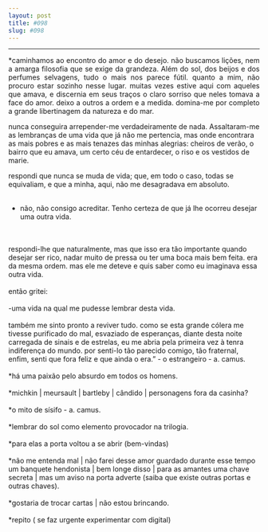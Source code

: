 ```yaml
---
layout: post
title: #098
slug: #098
---
```

---
<p class="description" style="text-align: justify;">
*caminhamos ao encontro do amor e do desejo. não buscamos lições, nem a amarga filosofia que se exige da grandeza. Além do sol, dos beijos e dos perfumes selvagens, tudo o mais nos parece fútil. quanto a mim, não procuro estar sozinho nesse lugar. muitas vezes estive aqui com aqueles que amava, e discernia em seus traços o claro sorriso que neles tomava a face do amor. deixo a outros a ordem e a medida. domina-me por completo a grande libertinagem da natureza e do mar.

nunca conseguira arrepender-me verdadeiramente de nada. Assaltaram-me as lembranças de uma vida que já não me pertencia, mas onde encontrara as mais pobres e as mais tenazes das minhas alegrias: cheiros de verão, o bairro que eu amava, um certo céu de entardecer, o riso e os vestidos de marie.

respondi que nunca se muda de vida; que, em todo o caso, todas se equivaliam, e que a minha, aqui, não me desagradava em absoluto.
<br>
  <br>
- não, não consigo acreditar. Tenho certeza de que já lhe ocorreu desejar uma outra vida.
<br>
  <br>
respondi-lhe que naturalmente, mas que isso era tão importante quando desejar ser rico, nadar muito de pressa ou ter uma boca mais bem feita. era da mesma ordem. mas ele me deteve e quis saber como eu imaginava essa outra vida.
<br>
  <br>
então gritei:
<br>
  <br>
-uma vida na qual me pudesse lembrar desta vida.
<br>
  <br>
também me sinto pronto a reviver tudo. como se esta grande cólera me tivesse purificado do mal, esvaziado de esperanças, diante desta noite carregada de sinais e de estrelas, eu me abria pela primeira vez à tenra indiferença do mundo. por senti-lo tão parecido comigo, tão fraternal, enfim, senti que fora feliz e que ainda o era.” - o estrangeiro - a. camus.
<br>
  <br>
*há uma paixão pelo absurdo em todos os homens.
<br>
  <br>
*michkin | meursault | bartleby | cândido | personagens fora da casinha?
<br>
  <br>
*o mito de sísifo - a. camus.
<br>
  <br>
*lembrar do sol como elemento provocador na trilogia.
<br>
  <br>
*para elas a porta voltou a se abrir (bem-vindas) 
<br>
  <br>
*não me  entenda mal | não farei desse amor guardado durante esse tempo um banquete hendonista | bem longe disso | para as amantes uma chave secreta | mas um aviso na porta adverte (saiba que existe outras portas e outras chaves).
<br>
  <br>
*gostaria de trocar cartas | não estou brincando.
<br>
  <br>
*repito ( se faz urgente experimentar com digital)
<br>
  <br>
